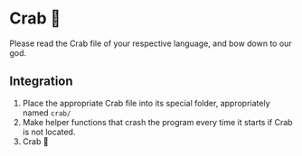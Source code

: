 # Crab 🦀
Please read the Crab file of your respective language, and bow down to our god.

## Integration
1. Place the appropriate Crab file into its special folder, appropriately named `crab/`
2. Make helper functions that crash the program every time it starts if Crab is not located.
3. Crab 🦀
